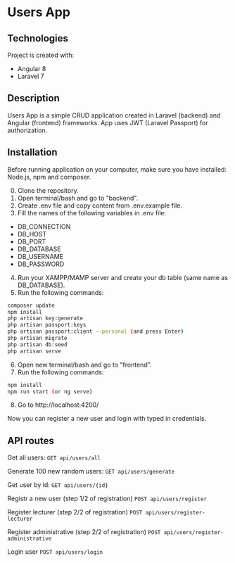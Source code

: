 # Users App

## Technologies

Project is created with:
* Angular 8
* Laravel 7

## Description

Users App is a simple CRUD application created in Laravel (backend) and Angular (frontend) frameworks. App uses JWT (Laravel Passport) for authorization.

## Installation

Before running application on your computer, make sure you have installed: Node.js, npm and composer.

0. Clone the repository.
1. Open terminal/bash and go to "backend".
2. Create .env file and copy content from .env.example file.
3. Fill the names of the following variables in .env file:
  - DB_CONNECTION
  - DB_HOST
  - DB_PORT
  - DB_DATABASE
  - DB_USERNAME
  - DB_PASSWORD
4. Run your XAMPP/MAMP server and create your db table (same name as DB_DATABASE).
5. Run the following commands:
```bash
composer update
npm install
php artisan key:generate
php artisan passport:keys
php artisan passport:client --personal (and press Enter)
php artisan migrate
php artisan db:seed
php artisan serve
```
6. Open new terminal/bash and go to "frontend".
7. Run the following commands:
```bash
npm install
npm run start (or ng serve)
```
8. Go to http://localhost:4200/

Now you can register a new user and login with typed in credentials.

## API routes

 Get all users:
`GET api/users/all`

Generate 100 new random users:
`GET api/users/generate`

Get user by id:
`GET api/users/{id}`

Registr a new user (step 1/2 of registration)
`POST api/users/register`

Register lecturer (step 2/2 of registration)
`POST api/users/register-lecturer`

Register administrative (step 2/2 of registration)
`POST api/users/register-administrative`

Login user
`POST api/users/login`